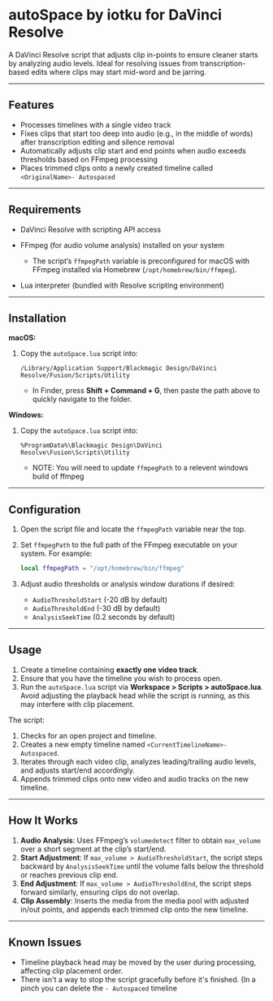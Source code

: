 # autoSpace by iotku for DaVinci Resolve

A DaVinci Resolve script that  adjusts clip in-points to ensure cleaner starts by analyzing audio levels. Ideal for resolving issues from transcription-based edits where clips may start mid-word and be jarring.

---

## Features

* Processes timelines with a single video track
* Fixes clips that start too deep into audio (e.g., in the middle of words) after transcription editing and silence removal
* Automatically adjusts clip start and end points when audio exceeds thresholds based on FFmpeg processing
* Places trimmed clips onto a newly created timeline called `<OriginalName>- Autospaced`

---

## Requirements

* DaVinci Resolve with scripting API access
* FFmpeg (for audio volume analysis) installed on your system

  * The script’s `ffmpegPath` variable is preconfigured for macOS with FFmpeg installed via Homebrew (`/opt/homebrew/bin/ffmpeg`).
* Lua interpreter (bundled with Resolve scripting environment)

---

## Installation

**macOS:**

1. Copy the `autoSpace.lua` script into:

   ```
   /Library/Application Support/Blackmagic Design/DaVinci Resolve/Fusion/Scripts/Utility
   ```

   * In Finder, press **Shift + Command + G**, then paste the path above to quickly navigate to the folder.

**Windows:**

1. Copy the `autoSpace.lua` script into:

   ```
   %ProgramData%\Blackmagic Design\DaVinci Resolve\Fusion\Scripts\Utility
   ```

   * NOTE: You will need to update `ffmpegPath` to a relevent windows build of ffmpeg

---

## Configuration

1. Open the script file and locate the `ffmpegPath` variable near the top.

2. Set `ffmpegPath` to the full path of the FFmpeg executable on your system. For example:

   ```lua
   local ffmpegPath = "/opt/homebrew/bin/ffmpeg"
   ```

3. Adjust audio thresholds or analysis window durations if desired:

   * `AudioThresholdStart` (-20 dB by default)
   * `AudioThresholdEnd` (-30 dB by default)
   * `AnalysisSeekTime` (0.2 seconds by default)

---

## Usage

1. Create a timeline containing **exactly one video track**.
2. Ensure that you have the timeline you wish to process open.
3. Run the `autoSpace.lua` script via **Workspace > Scripts > autoSpace.lua**. Avoid adjusting the playback head while the script is running, as this may interfere with clip placement.

The script:

1. Checks for an open project and timeline.
2. Creates a new empty timeline named `<CurrentTimelineName>- Autospaced`.
3. Iterates through each video clip, analyzes leading/trailing audio levels, and adjusts start/end accordingly.
4. Appends trimmed clips onto new video and audio tracks on the new timeline.

---

## How It Works

1. **Audio Analysis**: Uses FFmpeg’s `volumedetect` filter to obtain `max_volume` over a short segment at the clip’s start/end.
2. **Start Adjustment**: If `max_volume > AudioThresholdStart`, the script steps backward by `AnalysisSeekTime` until the volume falls below the threshold or reaches previous clip end.
3. **End Adjustment**: If `max_volume > AudioThresholdEnd`, the script steps forward similarly, ensuring clips do not overlap.
4. **Clip Assembly**: Inserts the media from the media pool with adjusted in/out points, and appends each trimmed clip onto the new timeline.

---

## Known Issues

* Timeline playback head may be moved by the user during processing, affecting clip placement order.
* There isn't a way to stop the script gracefully before it's finished. (In a pinch you can delete the `- Autospaced` timeline
